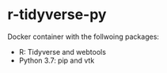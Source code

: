 # r-tidyverse-py
Docker container with the follwoing packages:
- R: Tidyverse and webtools
- Python 3.7: pip and vtk
